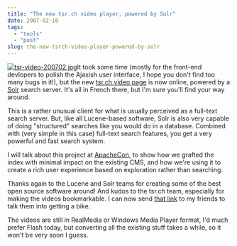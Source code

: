 ```yaml
---
title: "The new tsr.ch video player, powered by Solr"
date: 2007-02-10
tags: 
  - "tools"
  - "post"
slug: the-new-tsrch-video-player-powered-by-solr
---
```


[![tsr-video-200702.jpg](http://codeconsult.ch/bertrand/archives/images/tsr-video-200702.jpg)](http://www.tsr.ch/tsr/index.html?siteSect=500000)It took some time (mostly for the front-end devlopers to polish the Ajaxish user interface, I hope you don't find too many bugs in it!), but the new [tsr.ch video page](http://www.tsr.ch/tsr/index.html?siteSect=500000) is now online, powered by a [Solr](http://lucene.apache.org/solr/) search server. It's all in French there, but I'm sure you'll find your way around.

This is a rather unusual client for what is usually perceived as a full-text search server. But, like all Lucene-based software, Solr is also very capable of doing "structured" searches like you would do in a database. Combined with (very simple in this case) full-text search features, you get a very powerful and fast search system.

I will talk about this project at [ApacheCon](http://www.eu.apachecon.com/), to show how we grafted the index with minimal impact on the existing CMS, and how we're using it to create a rich user experience based on exploration rather than searching.

Thanks again to the Lucene and Solr teams for creating some of the best open source software around! And kudos to the tsr.ch team, especially for making the videos bookmarkable. I can now send [that link](http://www.tsr.ch/tsr/index.html?siteSect=500000#page=search;vid=5257968) to my friends to talk them into getting a bike.

The videos are still in RealMedia or Windows Media Player format, I'd much prefer Flash today, but converting all the existing stuff takes a while, so it won't be very soon I guess.
